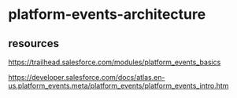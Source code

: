 # platform-events-architecture

## resources

https://trailhead.salesforce.com/modules/platform_events_basics

https://developer.salesforce.com/docs/atlas.en-us.platform_events.meta/platform_events/platform_events_intro.htm
